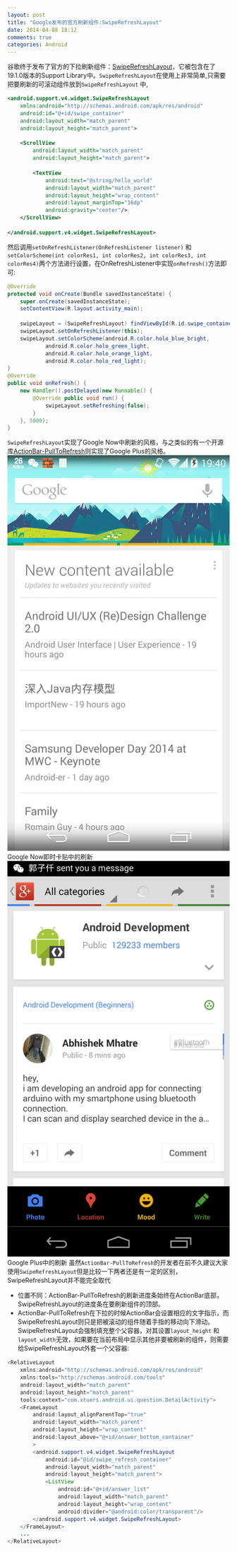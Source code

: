 ```yaml
---
layout: post
title: "Google发布的官方刷新组件:SwipeRefreshLayout"
date: 2014-04-08 18:12
comments: true
categories: Android 
---
```


谷歌终于发布了官方的下拉刷新组件：[SwipeRefreshLayout](http://developer.android.com/reference/android/support/v4/widget/SwipeRefreshLayout.html)，它被包含在了19.1.0版本的Support Library中。`SwipeRefreshLayout`在使用上非常简单,只需要把要刷新的可滚动组件放到`SwipeRefreshLayout` 中,
<!--more-->
```xml
<android.support.v4.widget.SwipeRefreshLayout
    xmlns:android="http://schemas.android.com/apk/res/android"
    android:id="@+id/swipe_container"
    android:layout_width="match_parent"
    android:layout_height="match_parent">
 
    <ScrollView
        android:layout_width="match_parent"
        android:layout_height="match_parent">
 
        <TextView
            android:text="@string/hello_world"
            android:layout_width="match_parent"
            android:layout_height="wrap_content"
            android:layout_marginTop="16dp"
            android:gravity="center"/>
    </ScrollView>
 
</android.support.v4.widget.SwipeRefreshLayout>
```
然后调用`setOnRefreshListener(OnRefreshListener listener)` 和 `setColorScheme(int colorRes1, int colorRes2, int colorRes3, int colorRes4)`两个方法进行设置，在OnRefreshListener中实现`onRefresh()`方法即可:
```java
@Override
protected void onCreate(Bundle savedInstanceState) {
    super.onCreate(savedInstanceState);
    setContentView(R.layout.activity_main);
 
    swipeLayout = (SwipeRefreshLayout) findViewById(R.id.swipe_container);
    swipeLayout.setOnRefreshListener(this);
    swipeLayout.setColorScheme(android.R.color.holo_blue_bright, 
            android.R.color.holo_green_light, 
            android.R.color.holo_orange_light, 
            android.R.color.holo_red_light);
}
@Override
public void onRefresh() {
    new Handler().postDelayed(new Runnable() {
        @Override public void run() {
            swipeLayout.setRefreshing(false);
        }
    }, 5000);
}
```
`SwipeRefreshLayout`实现了Google Now中刷新的风格，与之类似的有一个开源库[ActionBar-PullToRefresh](https://github.com/chrisbanes/ActionBar-PullToRefresh)则实现了Google Plus的风格。  
![google_now_refresh_style](/media/2014-04-08-google_offical_refresh_widget/google_now_refresh_style.png)
Google Now即时卡贴中的刷新
![google_plus_refresh_style](/media/2014-04-08-google_offical_refresh_widget/google_plus_refresh_style.png)
Google Plus中的刷新
虽然`ActionBar-PullToRefresh`的开发者在前不久建议大家使用`SwipeRefreshLayout`但是比较一下两者还是有一定的区别，SwipeRefreshLayout并不能完全取代
 - 位置不同：ActionBar-PullToRefresh的刷新进度条始终在ActionBar底部，SwipeRefreshLayout的进度条在要刷新组件的顶部。
 - ActionBar-PullToRefresh在下拉的时候ActionBar会设置相应的文字指示，而SwipeRefreshLayout则只是把被滚动的组件随着手指的移动向下滑动。
SwipeRefreshLayout会强制填充整个父容器，对其设置`layout_height` 和 `layout_width`无效，如果要在当前布局中显示其他非要被刷新的组件，则需要给SwipeRefreshLayout外套一个父容器:
```java
<RelativeLayout
    xmlns:android="http://schemas.android.com/apk/res/android"
    xmlns:tools="http://schemas.android.com/tools"
    android:layout_width="match_parent"
    android:layout_height="match_parent"
    tools:context="com.xtuers.android.ui.question.DetailActivity">
    <FrameLayout
        android:layout_alignParentTop="true"
        android:layout_width="match_parent"
        android:layout_height="wrap_content"
        android:layout_above="@+id/answer_bottom_container"
        >
        <android.support.v4.widget.SwipeRefreshLayout
            android:id="@id/swipe_refresh_container"
            android:layout_width="match_parent"
            android:layout_height="match_parent">
            <ListView
                android:id="@+id/answer_list"
                android:layout_width="match_parent"
                android:layout_height="wrap_content"
                android:divider="@android:color/transparent"/>
        </android.support.v4.widget.SwipeRefreshLayout>
    </FrameLayout>
	...
</RelativeLayout>
```